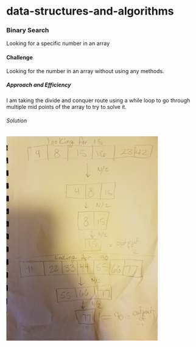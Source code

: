 # data-structures-and-algorithms

### Binary Search
Looking for a specific number in an array

#### Challenge

Looking for the number in an array without using any methods.

##### Approach and Efficiency

I am taking the divide and conquer route using a while loop to go through multiple mid points of the array to try to solve it. 

###### Solution

![whiteboard](/assets/whiteboard3.png)
